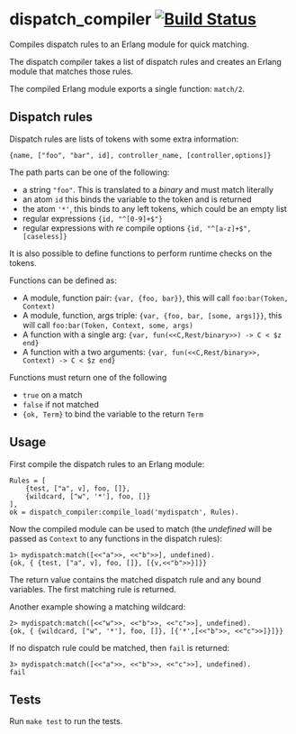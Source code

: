 # dispatch_compiler [![Build Status](https://secure.travis-ci.org/zotonic/dispatch_compiler.png?branch=master)](http://travis-ci.org/zotonic/dispatch_compiler)

Compiles dispatch rules to an Erlang module for quick matching.

The dispatch compiler takes a list of dispatch rules and creates
an Erlang module that matches those rules.

The compiled Erlang module exports a single function: `match/2`.

## Dispatch rules

Dispatch rules are lists of tokens with some extra information:

    {name, ["foo", "bar", id], controller_name, [controller,options]}

The path parts can be one of the following:

 * a string `"foo"`. This is translated to a _binary_ and must match literally
 * an atom `id` this binds the variable to the token and is returned
 * the atom `'*'`, this binds to any left tokens, which could be an empty list
 * regular expressions `{id, "^[0-9]+$"}`
 * regular expressions with _re_ compile options `{id, "^[a-z]+$", [caseless]}`

It is also possible to define functions to perform runtime checks on the tokens.

Functions can be defined as:

 * A module, function pair: `{var, {foo, bar}}`, this will call `foo:bar(Token, Context)`
 * A module, function, args triple: `{var, {foo, bar, [some, args]}}`, this will call `foo:bar(Token, Context, some, args)`
 * A function with a single arg: `{var, fun(<<C,Rest/binary>>) -> C < $z end}`
 * A function with a two arguments: `{var, fun(<<C,Rest/binary>>, Context) -> C < $z end}`

Functions must return one of the following

 * `true` on a match
 * `false` if not matched
 * `{ok, Term}` to bind the variable to the return `Term`

## Usage

First compile the dispatch rules to an Erlang module:

    Rules = [
        {test, ["a", v], foo, []},
        {wildcard, ["w", '*'], foo, []}
    ],
    ok = dispatch_compiler:compile_load('mydispatch', Rules).
    
Now the compiled module can be used to match (the _undefined_ will be passed as `Context` to any functions in the dispatch rules):

    1> mydispatch:match([<<"a">>, <<"b">>], undefined).
    {ok, { {test, ["a", v], foo, []}, [{v,<<"b">>}]}}

The return value contains the matched dispatch rule and any bound variables.
The first matching rule is returned.

Another example showing a matching wildcard:

    2> mydispatch:match([<<"w">>, <<"b">>, <<"c">>], undefined).
    {ok, { {wildcard, ["w", '*'], foo, []}, [{'*',[<<"b">>, <<"c">>]}]}}

If no dispatch rule could be matched, then `fail` is returned:

    3> mydispatch:match([<<"a">>, <<"b">>, <<"c">>], undefined).
    fail

## Tests

Run `make test` to run the tests.

